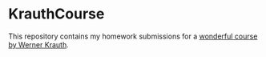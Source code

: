# KrauthCourse

This repository contains my homework submissions for a [wonderful course by Werner Krauth](https://www.coursera.org/learn/statistical-mechanics/).
